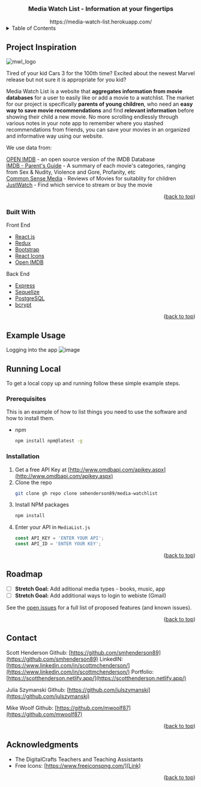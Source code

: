 <div id="top"></div>

<!-- PROJECT LOGO -->
<br />
<div align="center">

  <h3 align="center">Media Watch List - Information at your fingertips</h3>
  https://media-watch-list.herokuapp.com/
</div>

<!-- TABLE OF CONTENTS -->
<details>
  <summary>Table of Contents</summary>
  <ol>
    <li>
      <a href="#about-the-project">About The Project</a>
      <ul>
        <li><a href="#built-with">Built With</a></li>
      </ul>
    </li>
    <li>
      <a href="#getting-started">Getting Started</a>
      <ul>
        <li><a href="#example-usage">Example Usage</a></li>
        <li><a href="#running-local">Running Local</a></li>
      </ul>
    </li>
    <li><a href="#usage">Usage</a></li>
    <li><a href="#roadmap">Roadmap</a></li>
    <li><a href="#contributing">Contributing</a></li>
    <li><a href="#acknowledgments">Acknowledgments</a></li>
  </ol>
</details>



<!-- ABOUT THE PROJECT -->
## Project Inspiration

![mwl_logo](https://user-images.githubusercontent.com/53064568/146559008-9a81f32e-3a23-426a-8dc5-49e3379bd13b.jpeg)

Tired of your kid Cars 3 for the 100th time? Excited about the newest Marvel release but not sure it is appropriate for you kid? 

Media Watch List is a website that **aggregates information from movie databases** for a user to easily like or add a movie to a watchlist. The market for our project is specifically **parents of young children**, who need an **easy way to save movie recommendations** and find **relevant information** before showing their child a new movie. No more scrolling endlessly through various notes in your note app to remember where you stashed recommendations from friends, you can save your movies in an organized and informative way using our website.

We use data from:

[OPEN IMDB](https://www.omdbapi.com/) - an open source version of the IMDB Database<br>
[IMDB - Parent's Guide](https://www.imdb.com/title/tt0114709/parentalguide) - A summary of each movie's categories, ranging from Sex & Nudity, Violence and Gore, Profanity, etc<br>
[Common Sense Media](https://www.commonsensemedia.org/) - Reviews of Movies for suitablity for children<br>
[JustWatch](https://www.justwatch.com/) - Find which service to stream or buy the movie<br>

<p align="right">(<a href="#top">back to top</a>)</p>

### Built With

Front End 

* [React.js](https://reactjs.org/)
* [Redux](https://redux.js.org/)
* [Bootstrap](https://getbootstrap.com)
* [React Icons](https://react-icons.github.io/react-icons/)
* [Open IMDB](http://www.omdbapi.com/)

Back End

* [Express](https://expressjs.com/)
* [Sequelize](https://sequelize.org/)
* [PostgreSQL](https://www.postgresql.org/)
* [bcrypt](https://www.npmjs.com/package/bcrypt)

<p align="right">(<a href="#top">back to top</a>)</p>

<!-- GETTING STARTED -->

## Example Usage

Logging into the app 
![image](https://user-images.githubusercontent.com/53064568/215358847-695524e2-c71b-416f-b70c-13996a2df952.png)




## Running Local

To get a local copy up and running follow these simple example steps.

### Prerequisites

This is an example of how to list things you need to use the software and how to install them.
* npm
  ```sh
  npm install npm@latest -g
  ```

### Installation

1. Get a free API Key at [http://www.omdbapi.com/apikey.aspx](http://www.omdbapi.com/apikey.aspx)
2. Clone the repo
   ```sh
   git clone gh repo clone smhenderson89/media-watchlist 
   ```
3. Install NPM packages
   ```sh
   npm install
   ```
4. Enter your API in `MediaList.js`
   ```js
   const API_KEY = 'ENTER YOUR API';
   const API_ID = 'ENTER YOUR KEY';
   ```

<p align="right">(<a href="#top">back to top</a>)</p>


<!-- USAGE EXAMPLES -->


<!-- ROADMAP -->
## Roadmap

- [ ] **Stretch Goal:** Add aditional media types - books, music, app
- [ ] **Stretch Goal:** Add additional ways to login to webiste (Gmail)

See the [open issues](https://github.com/smhenderson89/media-watchlist) for a full list of proposed features (and known issues).

<p align="right">(<a href="#top">back to top</a>)</p>



<!-- CONTACT -->
## Contact

Scott Henderson
Github: [https://github.com/smhenderson89](https://github.com/smhenderson89)
LinkedIN: [https://www.linkedin.com/in/scottmchenderson/](https://www.linkedin.com/in/scottmchenderson/)
Portfolio: [https://scotthenderson.netlify.app/](https://scotthenderson.netlify.app/)

Julia Szymanski
Github: [https://github.com/julszymanski](https://github.com/julszymanski)

Mike Woolf
Github: [https://github.com/mwoolf87](https://github.com/mwoolf87)


<p align="right">(<a href="#top">back to top</a>)</p>



<!-- ACKNOWLEDGMENTS -->
## Acknowledgments

* The DigitalCrafts Teachers and Teaching Assistants
* Free Icons: [https://www.freeiconspng.com/](Link)

<p align="right">(<a href="#top">back to top</a>)</p>



<!-- MARKDOWN LINKS & IMAGES -->
<!-- https://www.markdownguide.org/basic-syntax/#reference-style-links -->
[product-screenshot]: images/screenshot.png
